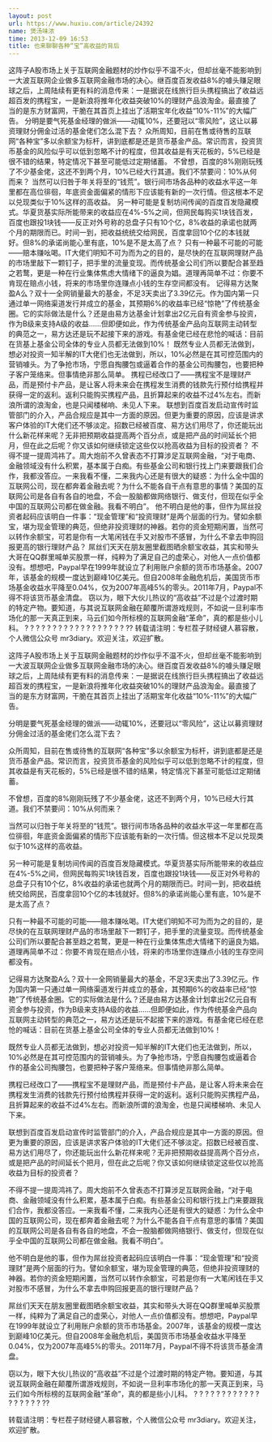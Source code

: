 ```yaml
---
layout: post
url: https://www.huxiu.com/article/24392
name: 煲汤味浓
time: 2013-12-09 16:53
title: 也来聊聊各种“宝”高收益的背后
---
```

这阵子A股市场上关于互联网金融题材的炒作似乎不温不火，但却丝毫不能影响到一大波互联网企业做多互联网金融市场的决心。继百度百发收益8%的噱头赚足眼球之后，上周陆续有更有料的消息传来：一是据说在线旅行巨头携程搞出了收益远超百发的携程宝，一是新浪将推年化收益突破10%的理财产品浪淘金。最直接了当的是东方财富网，干脆在其首页上挂出了活期宝年化收益“10%-11%”的大幅广告。 分明是要气死基金经理的做派——动辄10%，还要冠以“零风险”，这让以募资理财分佣金过活的基金佬们怎么混下去？ 众所周知，目前在售或待售的互联网“各种宝”多以余额宝为标杆，讲到底都是还是货币基金产品。常识而言，投资货币基金的风险似乎可以低到忽略不计的程度，但其收益是有天花板的，5%已经是很不错的结果，特定情况下甚至可能低过定期储蓄。 不曾想，百度的8%刚刚玩残了不少基金佬，这还不到两个月，10%已经大行其道。我们不禁要问：10%从何而来？ 当然可以归咎于年关将至的“钱荒”。银行间市场各品种的收益水平这一年里都在高位徘徊，年底资金面偏紧的情形下应该能有新的一次行情。但这根本不足以兑现类似于10%这样的高收益。 另一种可能是复制坊间传闻的百度百发隐藏模式。华夏货基实际所能带来的收益应在4%-5%之间，但网民每购买1块钱百发，百度也跟投1块钱——反正对外号称的总盘子只有10个亿，8%收益的承诺也就两个月的期限而已。时间一到，把收益统统交给网民，百度拿回10个亿的本钱就好。但8%的承诺尚能心里有底，10%是不是太高了点？ 只有一种最不可能的可能——赔本赚吆喝。IT大佬们明知不可为而为之的目的，是尽快的在互联网理财产品的市场里敲下一颗钉子，把手里的流量变现。而传统基金公司们所以要配合甚至趋之若鹜，更是一种在行业集体焦虑大情绪下的逼良为娼。道理再简单不过：你要不肯现在赔点小钱，将来的市场里你连赚点小钱的生存空间都没有。 记得易方达聚盈A么？双十一全网销量最大的基金，不足3天卖出了3.39亿元。作为国内第一只通过单一网络渠道发行并成立的基金，其预期6%的收益率已经“惊艳”了传统基金圈。它的实际做法是什么？还是由易方达基金计划拿出2亿元自有资金参与投资，作为B级来支持A级的收益……但即便如此，作为传统基金产品向互联网主动转型的典范之一，易方达还是玩不起接下来的游戏。有基金佬已经在悲怆的喊话：目前在货基上基金公司全体的专业人员都无法做到10%！ 既然专业人员都无法做到，想必对投资一知半解的IT大佬们也无法做到，所以，10%必然是在其可控范围内的营销噱头。为了争抢市场，宁愿自掏腰包或逼着合作的基金公司掏腰包，也要把种子客户笼络来。但事情绝非那么简单。 携程已经改口了——携程宝不是理财产品，而是预付卡产品，是让客人将未来会在携程发生消费的钱款先行预付给携程并获得一定的返利。返利只能购买携程产品，且折算起来的收益不过4%左右。而新浪所谓的浪淘金，也是只闻楼梯响、未见人下来。 联想到百度百发启动宣传时监管部门的介入，产品合规应是其中一方面的原因。但更为重要的原因，应该是讲求客户体验的IT大佬们还不够淡定。招数已经被百度、易方达们用尽了，你还能玩出什么新花样来呢？无非把预期收益提高两个百分点，或是把产品的时间延长个把月，但在此之后呢？你又该如何继续锁定这些仅以抢高收益为目标的投资者？ 不得不提一提周鸿祎了。周大炮前不久曾表态不打算涉足互联网金融，“对于电商、金融领域没有什么积累，基本属于白痴。有些基金公司和银行找上门来要跟我们合作，我都没答应。一来我看不懂，二来我内心还是有很大的疑惑：为什么全中国的互联网公司，现在都奔着金融去呢？为什么不能各自干点有意思的事情？美国的互联网公司是各自有各自的地盘，不会一股脑都做网络银行、做支付，但现在似乎全中国的互联网公司都在做金融。我看不明白”。 他不明白是他的事，但作为屌丝投资者起码应该明白一件事：“现金管理”和“投资理财”是两个层面的行为。譬如余额宝，堪为现金管理的典范，但绝非投资理财的神器。若你的资金短期闲置，当然可以转作余额宝，可若是你有一大笔闲钱在手又对股市不感冒，为什么不拿去申购回报更高的银行理财产品？ 屌丝们天天在朋友圈里截图晒余额宝收益，其实和带头大哥在QQ群里喊单买股票一样，纯粹为了满足自己的虚荣心，对他人一点价值都没有。想想吧，Paypal早在1999年就设立了利用账户余额的货币市场基金。2007年，该基金的规模一度达到巅峰10亿美元。但自2008年金融危机后，美国货币市场基金收益水平降至0.04%，仅为2007年高峰5%的零头。2011年7月，Paypal不得不将该货币基金清盘。 窃以为，眼下大伙儿热议的“高收益”不过是个过渡时期的特定产物。要知道，与其说互联网金融在颠覆所谓游戏规则，不如说一旦利率市场化的那一天真正到来，马云们如今所标榜的互联网金融“革命”，真的都是些小儿科。 ? ? ? ? ? ? ? ? ? ? ? ? ? ? ? ? ? ? ?? 转载请注明：专栏茬子财经键人慕容散，个人微信公众号 mr3diary。欢迎关注，欢迎扩散。

这阵子A股市场上关于互联网金融题材的炒作似乎不温不火，但却丝毫不能影响到一大波互联网企业做多互联网金融市场的决心。继百度百发收益8%的噱头赚足眼球之后，上周陆续有更有料的消息传来：一是据说在线旅行巨头携程搞出了收益远超百发的携程宝，一是新浪将推年化收益突破10%的理财产品浪淘金。最直接了当的是东方财富网，干脆在其首页上挂出了活期宝年化收益“10%-11%”的大幅广告。

分明是要气死基金经理的做派——动辄10%，还要冠以“零风险”，这让以募资理财分佣金过活的基金佬们怎么混下去？

众所周知，目前在售或待售的互联网“各种宝”多以余额宝为标杆，讲到底都是还是货币基金产品。常识而言，投资货币基金的风险似乎可以低到忽略不计的程度，但其收益是有天花板的，5%已经是很不错的结果，特定情况下甚至可能低过定期储蓄。

不曾想，百度的8%刚刚玩残了不少基金佬，这还不到两个月，10%已经大行其道。我们不禁要问：10%从何而来？

当然可以归咎于年关将至的“钱荒”。银行间市场各品种的收益水平这一年里都在高位徘徊，年底资金面偏紧的情形下应该能有新的一次行情。但这根本不足以兑现类似于10%这样的高收益。

另一种可能是复制坊间传闻的百度百发隐藏模式。华夏货基实际所能带来的收益应在4%-5%之间，但网民每购买1块钱百发，百度也跟投1块钱——反正对外号称的总盘子只有10个亿，8%收益的承诺也就两个月的期限而已。时间一到，把收益统统交给网民，百度拿回10个亿的本钱就好。但8%的承诺尚能心里有底，10%是不是太高了点？

只有一种最不可能的可能——赔本赚吆喝。IT大佬们明知不可为而为之的目的，是尽快的在互联网理财产品的市场里敲下一颗钉子，把手里的流量变现。而传统基金公司们所以要配合甚至趋之若鹜，更是一种在行业集体焦虑大情绪下的逼良为娼。道理再简单不过：你要不肯现在赔点小钱，将来的市场里你连赚点小钱的生存空间都没有。

记得易方达聚盈A么？双十一全网销量最大的基金，不足3天卖出了3.39亿元。作为国内第一只通过单一网络渠道发行并成立的基金，其预期6%的收益率已经“惊艳”了传统基金圈。它的实际做法是什么？还是由易方达基金计划拿出2亿元自有资金参与投资，作为B级来支持A级的收益……但即便如此，作为传统基金产品向互联网主动转型的典范之一，易方达还是玩不起接下来的游戏。有基金佬已经在悲怆的喊话：目前在货基上基金公司全体的专业人员都无法做到10%！

既然专业人员都无法做到，想必对投资一知半解的IT大佬们也无法做到，所以，10%必然是在其可控范围内的营销噱头。为了争抢市场，宁愿自掏腰包或逼着合作的基金公司掏腰包，也要把种子客户笼络来。但事情绝非那么简单。

携程已经改口了——携程宝不是理财产品，而是预付卡产品，是让客人将未来会在携程发生消费的钱款先行预付给携程并获得一定的返利。返利只能购买携程产品，且折算起来的收益不过4%左右。而新浪所谓的浪淘金，也是只闻楼梯响、未见人下来。

联想到百度百发启动宣传时监管部门的介入，产品合规应是其中一方面的原因。但更为重要的原因，应该是讲求客户体验的IT大佬们还不够淡定。招数已经被百度、易方达们用尽了，你还能玩出什么新花样来呢？无非把预期收益提高两个百分点，或是把产品的时间延长个把月，但在此之后呢？你又该如何继续锁定这些仅以抢高收益为目标的投资者？

不得不提一提周鸿祎了。周大炮前不久曾表态不打算涉足互联网金融，“对于电商、金融领域没有什么积累，基本属于白痴。有些基金公司和银行找上门来要跟我们合作，我都没答应。一来我看不懂，二来我内心还是有很大的疑惑：为什么全中国的互联网公司，现在都奔着金融去呢？为什么不能各自干点有意思的事情？美国的互联网公司是各自有各自的地盘，不会一股脑都做网络银行、做支付，但现在似乎全中国的互联网公司都在做金融。我看不明白”。

他不明白是他的事，但作为屌丝投资者起码应该明白一件事：“现金管理”和“投资理财”是两个层面的行为。譬如余额宝，堪为现金管理的典范，但绝非投资理财的神器。若你的资金短期闲置，当然可以转作余额宝，可若是你有一大笔闲钱在手又对股市不感冒，为什么不拿去申购回报更高的银行理财产品？

屌丝们天天在朋友圈里截图晒余额宝收益，其实和带头大哥在QQ群里喊单买股票一样，纯粹为了满足自己的虚荣心，对他人一点价值都没有。想想吧，Paypal早在1999年就设立了利用账户余额的货币市场基金。2007年，该基金的规模一度达到巅峰10亿美元。但自2008年金融危机后，美国货币市场基金收益水平降至0.04%，仅为2007年高峰5%的零头。2011年7月，Paypal不得不将该货币基金清盘。

窃以为，眼下大伙儿热议的“高收益”不过是个过渡时期的特定产物。要知道，与其说互联网金融在颠覆所谓游戏规则，不如说一旦利率市场化的那一天真正到来，马云们如今所标榜的互联网金融“革命”，真的都是些小儿科。 ? ? ? ? ? ? ? ? ? ? ? ? ? ? ? ? ? ? ??

转载请注明：专栏茬子财经键人慕容散，个人微信公众号 mr3diary。欢迎关注，欢迎扩散。

